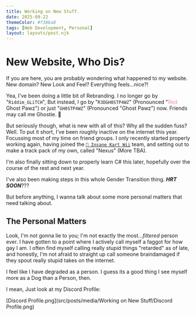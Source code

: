 ```yaml
---
title: Working on New Stuff.
date: 2025-09-22
themeColor: #f38ba8
tags: [Web Development, Personal]
layout: layouts/post.njk
---
```


# New Website, Who Dis?
If you are here, you are probably wondering what happened to my website.
New domain? New Look and Feel? Everything feels...nice?!

Yea, I've been doing a little bit of Rebranding. I no longer go by "`Riddim_GLiTCH`", But instead, I go by "`R3DGH0STP4WZ`" (Pronounced "<span style="color: #f38ba8;">Red</span> Ghost Pawz") or just "`GH0STP4WZ`" (Pronounced "Ghost Pawz") now.
Friends may call me Ghostie. 🖤

But seriously though, what is new with all of this? Why all the sudden fuss?
Well. To put it short, I've been roughly inactive on the internet this year. Focussing most of my time on friend groups.
I only recently started properly working again, having joined the [`🔗 Insane Kart Wii`](https://wiki.tockdom.com/wiki/Insane_Kart_wii) team, and setting out to make a track pack of my own, called "Nexus" (More TBA).

I'm also finally sitting down to properly learn C# this later, hopefully over the course of the rest and next year.

I've also been making steps in this whole Gender Transition thing. ***HRT SOON***???

But before anything, I wanna talk about some more personal matters that need talking about.

## The Personal Matters
Look, I'm not gonna lie to you; I'm not exactly the most...*filtered* person ever. I have gotten to a point where I actively call myself a faggot for how gay I am.
I often find myself calling really stupid things "retarded" as of late, and honestly, I'm not afraid to straight up call someone braindamaged if they spout really stupid takes on the internet.

I feel like I have degraded as a person. I guess its a good thing I see myself more as a Dog than a Person, then.

I mean, Just look at my Discord Profile:

[Discord Profile.png](src/posts/media/Working on New Stuff/Discord Profile.png)
